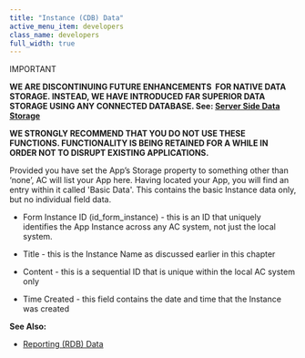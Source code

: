 ```yaml
---
title: "Instance (CDB) Data"
active_menu_item: developers
class_name: developers
full_width: true
---
```



IMPORTANT

**WE ARE DISCONTINUING FUTURE ENHANCEMENTS  FOR NATIVE DATA STORAGE. INSTEAD, WE HAVE INTRODUCED FAR SUPERIOR DATA STORAGE USING ANY CONNECTED DATABASE. See: [Server Side Data Storage](../../../../../data-storage/server-side-data-storage/)**

**WE STRONGLY RECOMMEND THAT YOU DO NOT USE THESE FUNCTIONS. FUNCTIONALITY IS BEING RETAINED FOR A WHILE IN ORDER NOT TO DISRUPT EXISTING APPLICATIONS.**

Provided you have set the App’s Storage property to something other than ‘none’, AC will list your App here. Having located your App, you will find an entry within it called 'Basic Data'. This contains the basic Instance data only, but no individual field data.

 - Form Instance ID (id\_form\_instance) - this is an ID that uniquely identifies the App Instance across any AC system, not just the local system.

 - Title - this is the Instance Name as discussed earlier in this chapter

 - Content - this is a sequential ID that is unique within the local AC system only

 - Time Created - this field contains the date and time that the Instance was created

**See Also:**

 - [Reporting (RDB) Data](reporting-rdb-data.htm)

